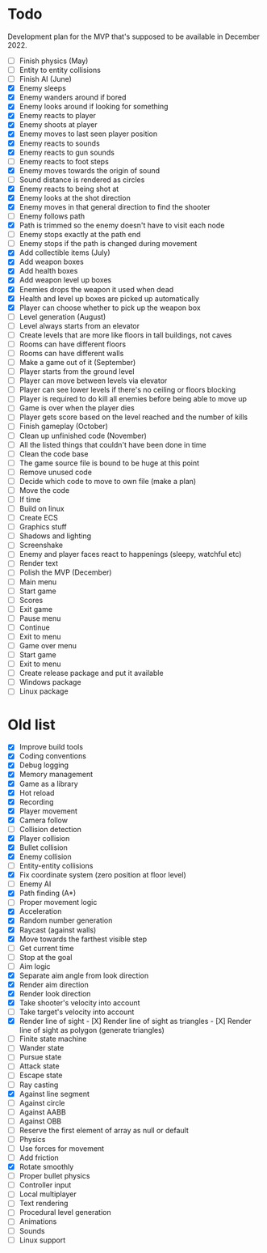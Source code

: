 # Todo

Development plan for the MVP that's supposed to be available in December 2022.

- [ ] Finish physics (May)
 - [ ] Entity to entity collisions
- [ ] Finish AI (June)
 - [X] Enemy sleeps
 - [X] Enemy wanders around if bored
 - [X] Enemy looks around if looking for something
 - [X] Enemy reacts to player
  - [X] Enemy shoots at player
  - [X] Enemy moves to last seen player position
 - [X] Enemy reacts to sounds
  - [X] Enemy reacts to gun sounds
  - [ ] Enemy reacts to foot steps
  - [X] Enemy moves towards the origin of sound
  - [ ] Sound distance is rendered as circles
 - [X] Enemy reacts to being shot at
  - [X] Enemy looks at the shot direction
  - [X] Enemy moves in that general direction to find the shooter
 - [ ] Enemy follows path
  - [X] Path is trimmed so the enemy doesn't have to visit each node
  - [ ] Enemy stops exactly at the path end
  - [ ] Enemy stops if the path is changed during movement
- [X] Add collectible items (July)
 - [X] Add weapon boxes
 - [X] Add health boxes
 - [X] Add weapon level up boxes
 - [X] Enemies drops the weapon it used when dead
 - [X] Health and level up boxes are picked up automatically
 - [X] Player can choose whether to pick up the weapon box
- [ ] Level generation (August)
 - [ ] Level always starts from an elevator
 - [ ] Create levels that are more like floors in tall buildings, not caves
 - [ ] Rooms can have different floors
 - [ ] Rooms can have different walls
- [ ] Make a game out of it (September)
 - [ ] Player starts from the ground level
 - [ ] Player can move between levels via elevator
 - [ ] Player can see lower levels if there's no ceiling or floors blocking
 - [ ] Player is required to do kill all enemies before being able to move up
 - [ ] Game is over when the player dies
 - [ ] Player gets score based on the level reached and the number of kills
- [ ] Finish gameplay (October)
- [ ] Clean up unfinished code (November)
 - [ ] All the listed things that couldn't have been done in time
 - [ ] Clean the code base
  - [ ] The game source file is bound to be huge at this point
   - [ ] Remove unused code
   - [ ] Decide which code to move to own file (make a plan)
   - [ ] Move the code
 - [ ] If time
  - [ ] Build on linux
  - [ ] Create ECS
  - [ ] Graphics stuff
   - [ ] Shadows and lighting
   - [ ] Screenshake
   - [ ] Enemy and player faces react to happenings (sleepy, watchful etc)
   - [ ] Render text
- [ ] Polish the MVP (December)
 - [ ] Main menu
  - [ ] Start game
  - [ ] Scores
  - [ ] Exit game
 - [ ] Pause menu
  - [ ] Continue
  - [ ] Exit to menu
 - [ ] Game over menu
  - [ ] Start game
  - [ ] Exit to menu
 - [ ] Create release package and put it available
  - [ ] Windows package
  - [ ] Linux package

# Old list

 - [X] Improve build tools
 - [X] Coding conventions
 - [X] Debug logging 
 - [X] Memory management
 - [X] Game as a library
 - [X] Hot reload
 - [X] Recording
 - [X] Player movement
 - [X] Camera follow
 - [ ] Collision detection
  - [X] Player collision
  - [X] Bullet collision
  - [X] Enemy collision
  - [ ] Entity-entity collisions
 - [X] Fix coordinate system (zero position at floor level)
 - [ ] Enemy AI
  - [X] Path finding (A*)
  - [ ] Proper movement logic
   - [X] Acceleration
   - [X] Random number generation
   - [X] Raycast (against walls)
   - [X] Move towards the farthest visible step
   - [ ] Get current time
   - [ ] Stop at the goal
  - [ ] Aim logic
   - [X] Separate aim angle from look direction
   - [X] Render aim direction
   - [X] Render look direction
   - [X] Take shooter's velocity into account
   - [ ] Take target's velocity into account
   - [X] Render line of sight
    - [X] Render line of sight as triangles
    - [X] Render line of sight as polygon (generate triangles)
  - [ ] Finite state machine
   - [ ] Wander state
   - [ ] Pursue state
   - [ ] Attack state
   - [ ] Escape state
 - [ ] Ray casting
  - [X] Against line segment
  - [ ] Against circle
  - [ ] Against AABB
  - [ ] Against OBB
 - [ ] Reserve the first element of array as null or default 
 - [ ] Physics
  - [ ] Use forces for movement
  - [ ] Add friction
  - [X] Rotate smoothly
  - [ ] Proper bullet physics
 - [ ] Controller input
 - [ ] Local multiplayer
 - [ ] Text rendering
 - [ ] Procedural level generation
 - [ ] Animations
 - [ ] Sounds
 - [ ] Linux support
